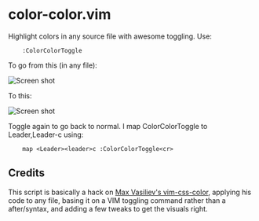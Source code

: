 color-color.vim
===============

Highlight colors in any source file with awesome toggling. Use:

        :ColorColorToggle

To go from this (in any file):

![Screen shot]()

To this:

![Screen shot]()

Toggle again to go back to normal. I map ColorColorToggle to Leader,Leader-c using:

        map <Leader><leader>c :ColorColorToggle<cr>

Credits
-------

This script is basically a hack on [Max Vasiliev's vim-css-color](https://github.com/skammer/vim-css-color), applying his code to any file, basing it on a VIM toggling command rather than a after/syntax, and adding a few tweaks to get the visuals right.
